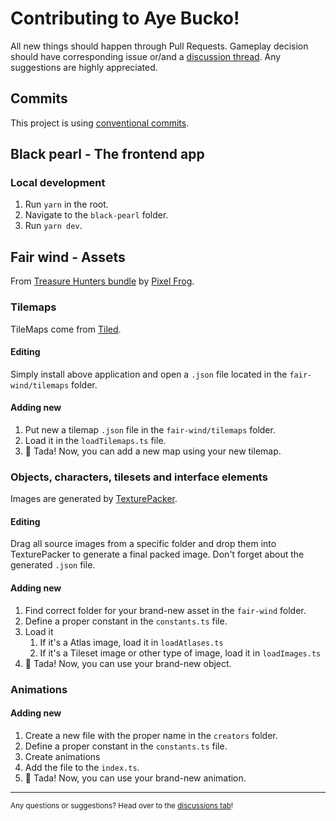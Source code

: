 # Contributing to Aye Bucko!

All new things should happen through Pull Requests. Gameplay decision should have corresponding issue or/and a [discussion thread](https://github.com/jog1t/aye-bucko/discussions/categories/gameplay-ideas).
Any suggestions are highly appreciated. 

## Commits
This project is using [conventional commits](https://www.conventionalcommits.org/).

## Black pearl - The frontend app

### Local development

1. Run `yarn` in the root.
2. Navigate to the `black-pearl` folder.
3. Run `yarn dev`.

## Fair wind - Assets

From [Treasure Hunters bundle](https://pixelfrog-assets.itch.io/treasure-hunters) by [Pixel Frog](https://pixelfrog-assets.itch.io/).

### Tilemaps

TileMaps come from [Tiled](https://www.mapeditor.org/).

#### Editing

Simply install above application and open a `.json` file located in the `fair-wind/tilemaps` folder.

#### Adding new

1. Put new a tilemap `.json` file in the `fair-wind/tilemaps` folder.
2. Load it in the `loadTilemaps.ts` file.
3. 🎉 Tada! Now, you can add a new map using your new tilemap.

### Objects, characters, tilesets and interface elements

Images are generated by [TexturePacker](https://free-tex-packer.com/app/).

#### Editing

Drag all source images from a specific folder and drop them into TexturePacker to generate a final packed image. Don't forget about the generated `.json` file.

#### Adding new
1. Find correct folder for your brand-new asset in the `fair-wind` folder.
2. Define a proper constant in the `constants.ts` file.
3. Load it
    1. If it's a Atlas image, load it in `loadAtlases.ts`
    2. If it's a Tileset image or other type of image, load it in `loadImages.ts`
4. 🎉 Tada! Now, you can use your brand-new object.
   
### Animations

#### Adding new
1. Create a new file with the proper name in the `creators` folder.
2. Define a proper constant in the `constants.ts` file.
3. Create animations
4. Add the file to the `index.ts`.
5. 🎉 Tada! Now, you can use your brand-new animation.

---
<small>Any questions or suggestions? Head over to the [discussions tab](https://github.com/jog1t/aye-bucko/discussions)! </small>

